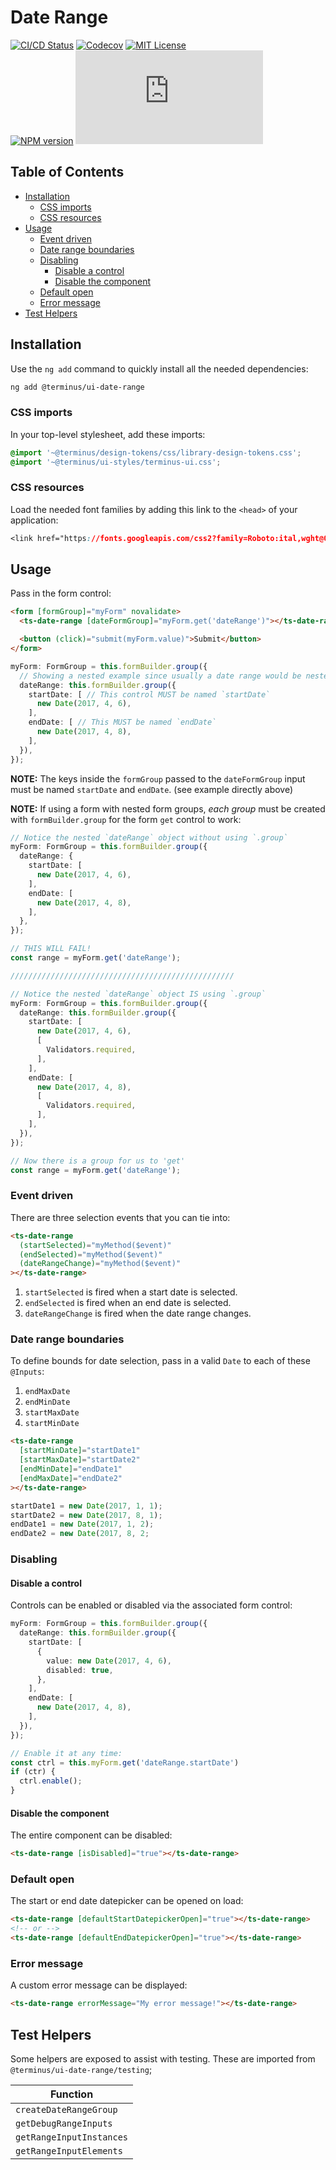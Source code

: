<h1>Date Range</h1>

[![CI/CD Status][github-action-badge]][github-action-link] [![Codecov][codecov-badge]][codecov-project] [![MIT License][license-image]][license-url]  
[![NPM version][npm-version-image]][npm-package] [![Library size][file-size-badge]][raw-distribution-js]

<!-- START doctoc generated TOC please keep comment here to allow auto update -->
<!-- DON'T EDIT THIS SECTION, INSTEAD RE-RUN doctoc TO UPDATE -->
## Table of Contents

- [Installation](#installation)
  - [CSS imports](#css-imports)
  - [CSS resources](#css-resources)
- [Usage](#usage)
  - [Event driven](#event-driven)
  - [Date range boundaries](#date-range-boundaries)
  - [Disabling](#disabling)
    - [Disable a control](#disable-a-control)
    - [Disable the component](#disable-the-component)
  - [Default open](#default-open)
  - [Error message](#error-message)
- [Test Helpers](#test-helpers)

<!-- END doctoc generated TOC please keep comment here to allow auto update -->

## Installation

Use the `ng add` command to quickly install all the needed dependencies:

```bash
ng add @terminus/ui-date-range
```

### CSS imports

In your top-level stylesheet, add these imports:

```css
@import '~@terminus/design-tokens/css/library-design-tokens.css';
@import '~@terminus/ui-styles/terminus-ui.css';
```  

### CSS resources

Load the needed font families by adding this link to the `<head>` of your application:

```css
<link href="https://fonts.googleapis.com/css2?family=Roboto:ital,wght@0,400;0,500;0,700;1,400&display=swap" rel="stylesheet">
```

## Usage

Pass in the form control:

```html
<form [formGroup]="myForm" novalidate>
  <ts-date-range [dateFormGroup]="myForm.get('dateRange')"></ts-date-range>

  <button (click)="submit(myForm.value)">Submit</button>
</form>
```

```typescript
myForm: FormGroup = this.formBuilder.group({
  // Showing a nested example since usually a date range would be nested in a group
  dateRange: this.formBuilder.group({
    startDate: [ // This control MUST be named `startDate`
      new Date(2017, 4, 6),
    ],
    endDate: [ // This MUST be named `endDate`
      new Date(2017, 4, 8),
    ],
  }),
});
```

**NOTE:** The keys inside the `formGroup` passed to the `dateFormGroup` input must be named
`startDate` and `endDate`. (see example directly above)

**NOTE:** If using a form with nested form groups, _each group_ must be created with
`formBuilder.group` for the form `get` control to work:

```typescript
// Notice the nested `dateRange` object without using `.group`
myForm: FormGroup = this.formBuilder.group({
  dateRange: {
    startDate: [
      new Date(2017, 4, 6),
    ],
    endDate: [
      new Date(2017, 4, 8),
    ],
  },
});

// THIS WILL FAIL!
const range = myForm.get('dateRange');

//////////////////////////////////////////////////

// Notice the nested `dateRange` object IS using `.group`
myForm: FormGroup = this.formBuilder.group({
  dateRange: this.formBuilder.group({
    startDate: [
      new Date(2017, 4, 6),
      [
        Validators.required,
      ],
    ],
    endDate: [
      new Date(2017, 4, 8),
      [
        Validators.required,
      ],
    ],
  }),
});

// Now there is a group for us to 'get'
const range = myForm.get('dateRange');
```

### Event driven

There are three selection events that you can tie into:

```html
<ts-date-range
  (startSelected)="myMethod($event)"
  (endSelected)="myMethod($event)"
  (dateRangeChange)="myMethod($event)"
></ts-date-range>
```

1. `startSelected` is fired when a start date is selected.
1. `endSelected` is fired when an end date is selected.
1. `dateRangeChange` is fired when the date range changes.

### Date range boundaries

To define bounds for date selection, pass in a valid `Date` to each of these `@Inputs`:

1. `endMaxDate`
1. `endMinDate`
1. `startMaxDate`
1. `startMinDate`

```html
<ts-date-range
  [startMinDate]="startDate1"
  [startMaxDate]="startDate2"
  [endMinDate]="endDate1"
  [endMaxDate]="endDate2"
></ts-date-range>
```

```typescript
startDate1 = new Date(2017, 1, 1);
startDate2 = new Date(2017, 8, 1);
endDate1 = new Date(2017, 1, 2);
endDate2 = new Date(2017, 8, 2;
```

### Disabling

#### Disable a control

Controls can be enabled or disabled via the associated form control:

```typescript
myForm: FormGroup = this.formBuilder.group({
  dateRange: this.formBuilder.group({
    startDate: [
      {
        value: new Date(2017, 4, 6),
        disabled: true,
      },
    ],
    endDate: [
      new Date(2017, 4, 8),
    ],
  }),
});

// Enable it at any time:
const ctrl = this.myForm.get('dateRange.startDate')
if (ctr) {
  ctrl.enable();
}
```

#### Disable the component

The entire component can be disabled:

```html
<ts-date-range [isDisabled]="true"></ts-date-range>
```

### Default open

The start or end date datepicker can be opened on load:

```html
<ts-date-range [defaultStartDatepickerOpen]="true"></ts-date-range>
<!-- or -->
<ts-date-range [defaultEndDatepickerOpen]="true"></ts-date-range>
```

### Error message

A custom error message can be displayed:

```html
<ts-date-range errorMessage="My error message!"></ts-date-range>
```

## Test Helpers

Some helpers are exposed to assist with testing. These are imported from `@terminus/ui-date-range/testing`;

| Function                 |
|--------------------------|
| `createDateRangeGroup`   |
| `getDebugRangeInputs`    |
| `getRangeInputInstances` |
| `getRangeInputElements`  |

<!-- Links -->
[license-url]:         https://github.com/GetTerminus/terminus-oss/blob/release/LICENSE
[license-image]:       http://img.shields.io/badge/license-MIT-blue.svg
[codecov-project]:     https://codecov.io/gh/GetTerminus/terminus-oss
[codecov-badge]:       https://codecov.io/gh/GetTerminus/terminus-oss/branch/release/graph/badge.svg
[npm-version-image]:   http://img.shields.io/npm/v/@terminus/ui-date-range.svg
[npm-package]:         https://www.npmjs.com/package/@terminus/ui-date-range
[github-action-badge]: https://github.com/GetTerminus/terminus-oss/workflows/Release%20CI/badge.svg
[github-action-link]:  https://github.com/GetTerminus/terminus-oss/actions?query=workflow%3A%22CI+Release%22
[file-size-badge]:     http://img.badgesize.io/https://unpkg.com/@terminus/ui-date-range/bundles/terminus-ui-date-range.umd.min.js?compression=gzip
[raw-distribution-js]: https://unpkg.com/@terminus/ui-date-range/bundles/terminus-ui-date-range.umd.js
